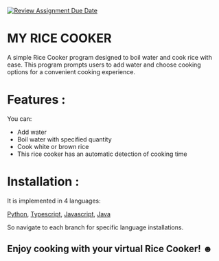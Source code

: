 [![Review Assignment Due Date](https://classroom.github.com/assets/deadline-readme-button-24ddc0f5d75046c5622901739e7c5dd533143b0c8e959d652212380cedb1ea36.svg)](https://classroom.github.com/a/__xb4cFP)

# MY RICE COOKER
A simple Rice Cooker program designed to boil water and cook rice with ease. This program prompts users to add water and choose cooking options for a convenient cooking experience.

# Features :
You can:

- Add water
- Boil water with specified quantity
- Cook white or brown rice
- This rice cooker has an automatic detection of cooking time

# Installation :
It is implemented in 4 languages: 
	
[Python](https://github.com/hei-school/cc-d4-rice-cooker-ci-fanjasoa18/tree/feature/python#readme), [Typescript](https://github.com/hei-school/cc-d4-rice-cooker-ci-fanjasoa18/tree/feature/typescript#readme), [Javascript](https://github.com/hei-school/cc-d4-rice-cooker-ci-fanjasoa18/tree/feature/javascript#readme), [Java](https://github.com/hei-school/cc-d4-rice-cooker-ci-fanjasoa18/tree/feature/java#readme)

So navigate to each branch for specific language installations.

## Enjoy cooking with your virtual Rice Cooker! ☻